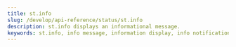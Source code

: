 ```yaml
---
title: st.info
slug: /develop/api-reference/status/st.info
description: st.info displays an informational message.
keywords: st.info, info message, information display, info notification, info alert, informational text, blue alert, status info
---
```


<Autofunction function="streamlit.info" />
